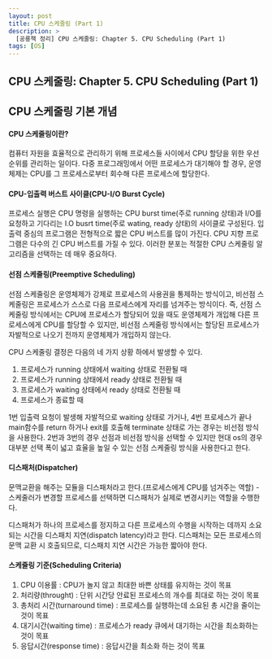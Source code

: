 ```yaml
---
layout: post
title: CPU 스케줄링 (Part 1)
description: >
  [공룡책 정리] CPU 스케줄링: Chapter 5. CPU Scheduling (Part 1)
tags: [OS]
---
```


## CPU 스케줄링: Chapter 5. CPU Scheduling (Part 1)

## CPU 스케줄링 기본 개념

#### CPU 스케줄링이란?

컴퓨터 자원을 효율적으로 관리하기 위해 프로세스들 사이에서 CPU 할당을 위한 우선순위를 관리하는 일이다.
다중 프로그래밍에서 어떤 프로세스가 대기해야 할 경우, 운영체제는 CPU를 그 프로세스로부터 회수해 다른 프로세스에 할당한다.

#### CPU-입출력 버스트 사이클(CPU-I/O Burst Cycle)

프로세스 실행은 CPU 명령을 실행하는 CPU burst time(주로 running 상태)과 I/O를 요청하고 기다리는 I.O busrt time(주로 wating, ready 상태)의 사이클로 구성된다.
입출력 중심의 프로그램은 전형적으로 짧은 CPU 버스트를 많이 가진다. CPU 지향 프로그램은 다수의 긴 CPU 버스트를 가질 수 있다. 이러한 분포는 적절한 CPU 스케줄링 알고리즘을 선택하는 데 매우 중요하다.

#### 선점 스케줄링(Preemptive Scheduling)

선점 스케줄링은 운영체제가 강제로 프로세스의 사용권을 통제하는 방식이고, 비선점 스케줄링은 프로세스가 스스로 다음 프로세스에게 자리를 넘겨주는 방식이다. 즉, 선점 스케줄링 방식에서는 CPU에 프로세스가 할당되어 있을 때도 운영체제가 개입해 다른 프로세스에게 CPU를 할당할 수 있지만, 비선점 스케줄링 방식에서는 할당된 프로세스가 자발적으로 나오기 전까지 운영체제가 개입하지 않는다.

CPU 스케줄링 결정은 다음의 네 가지 상황 하에서 발생할 수 있다.

1. 프로세스가 running 상태에서 waiting 상태로 전환될 때
2. 프로세스가 running 상태에서 ready 상태로 전환될 때
3. 프로세스가 waiting 상태에서 ready 상태로 전환될 때
4. 프로세스가 종료할 때

1번 입출력 요청이 발생해 자발적으로 waiting 상태로 가거나, 4번 프로세스가 끝나 main함수를 return 하거나 exit를 호출해 terminate 상태로 가는 경우는 비선점 방식을 사용한다.
2번과 3번의 경우 선점과 비선점 방식을 선택할 수 있지만 현대 os의 경우 대부분 선택 폭이 넓고 효율을 높일 수 있는 선점 스케줄링 방식을 사용한다고 한다.

#### 디스패처(Dispatcher)

문맥교환을 해주는 모듈을 디스패처라고 한다.(프로세스에게 CPU를 넘겨주는 역할) - 스케줄러가 변경할 프로세스를 선택하면 디스패처가 실제로 변경시키는 역할을 수행한다.

디스패처가 하나의 프로세스를 정지하고 다른 프로세스의 수행을 시작하는 데까지 소요되는 시간을 디스패치 지연(dispatch latency)라고 한다.
디스패처는 모든 프로세스의 문맥 교환 시 호출되므로, 디스패치 지연 시간은 가능한 짧아야 한다.

#### 스케줄링 기준(Scheduling Criteria)

1. CPU 이용률 : CPU가 놀지 않고 최대한 바쁜 상태를 유지하는 것이 목표
2. 처리량(throught) : 단위 시간당 안료된 프로세스의 개수를 최대로 하는 것이 목표
3. 총처리 시간(turnaround time) : 프로세스를 실행하는데 소요된 총 시간을 줄이는 것이 목표
4. 대기시간(waiting time) : 프로세스가 ready 큐에서 대기하는 시간을 최소화하는 것이 목표
5. 응답시간(response time) : 응답시간을 최소화 하는 것이 목표

